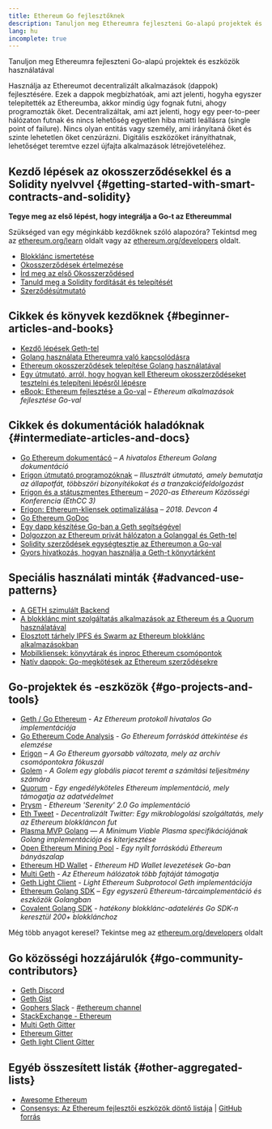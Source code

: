 ```yaml
---
title: Ethereum Go fejlesztőknek
description: Tanuljon meg Ethereumra fejleszteni Go-alapú projektek és eszközök használatával
lang: hu
incomplete: true
---
```


<FeaturedText>Tanuljon meg Ethereumra fejleszteni Go-alapú projektek és eszközök használatával</FeaturedText>

Használja az Ethereumot decentralizált alkalmazások (dappok) fejlesztésére. Ezek a dappok megbízhatóak, ami azt jelenti, hogyha egyszer telepítették az Ethereumba, akkor mindig úgy fognak futni, ahogy programozták őket. Decentralizáltak, ami azt jelenti, hogy egy peer-to-peer hálózaton futnak és nincs lehetőség egyetlen hiba miatti leállásra (single point of failure). Nincs olyan entitás vagy személy, ami irányítaná őket és szinte lehetetlen őket cenzúrázni. Digitális eszközöket irányíthatnak, lehetőséget teremtve ezzel újfajta alkalmazások létrejöveteléhez.

## Kezdő lépések az okosszerződésekkel és a Solidity nyelvvel {#getting-started-with-smart-contracts-and-solidity}

**Tegye meg az első lépést, hogy integrálja a Go-t az Ethereummal**

Szükséged van egy méginkább kezdőknek szóló alapozóra? Tekintsd meg az [ethereum.org/learn](/learn/) oldalt vagy az [ethereum.org/developers](/developers/) oldalt.

- [Blokklánc ismertetése](https://kauri.io/article/d55684513211466da7f8cc03987607d5/blockchain-explained)
- [Okosszerződések értelmezése](https://kauri.io/article/e4f66c6079e74a4a9b532148d3158188/ethereum-101-part-5-the-smart-contract)
- [Írd meg az első Okosszerződésed](https://kauri.io/article/124b7db1d0cf4f47b414f8b13c9d66e2/remix-ide-your-first-smart-contract)
- [Tanuld meg a Solidity fordítását és telepítését](https://kauri.io/article/973c5f54c4434bb1b0160cff8c695369/understanding-smart-contract-compilation-and-deployment)
- [Szerződésútmutató](https://github.com/ethereum/go-ethereum/wiki/Contract-Tutorial)

## Cikkek és könyvek kezdőknek {#beginner-articles-and-books}

- [Kezdő lépések Geth-tel](https://medium.com/@tzhenghao/getting-started-with-geth-c1a30b8d6458)
- [Golang használata Ethereumra való kapcsolódásra](https://www.youtube.com/watch?v=-7uChuO_VzM)
- [Ethereum okosszerződések telepítése Golang használatával](https://www.youtube.com/watch?v=pytGqQmDslE)
- [Egy útmutató, arról, hogy hogyan kell Ethereum okosszerződéseket tesztelni és telepíteni lépésről lépésre](https://hackernoon.com/a-step-by-step-guide-to-testing-and-deploying-ethereum-smart-contracts-in-go-9fc34b178d78)
- [eBook: Ethereum fejlesztése a Go-val](https://goethereumbook.org/) – _Ethereum alkalmazások fejlesztése Go-val_

## Cikkek és dokumentációk haladóknak {#intermediate-articles-and-docs}

- [Go Ethereum dokumentácó](https://geth.ethereum.org/docs/) – _A hivatalos Ethereum Golang dokumentáció_
- [Erigon útmutató programozóknak](https://github.com/ledgerwatch/erigon/blob/devel/docs/programmers_guide/guide.md) – _Illusztrált útmutató, amely bemutatja az állapotfát, többszöri bizonyítékokat és a tranzakciófeldolgozást_
- [Erigon és a státuszmentes Ethereum](https://youtu.be/3-Mn7OckSus?t=394) – _2020-as Ethereum Közösségi Konferencia (EthCC 3)_
- [Erigon: Ethereum-kliensek optimalizálása](https://www.youtube.com/watch?v=CSpc1vZQW2Q) – _2018. Devcon 4_
- [Go Ethereum GoDoc](https://godoc.org/github.com/ethereum/go-ethereum)
- [Egy dapp készítése Go-ban a Geth segítségével](https://kauri.io/#collections/A%20Hackathon%20Survival%20Guide/creating-a-dapp-in-go-with-geth/)
- [Dolgozzon az Ethereum privát hálózaton a Golanggal és Geth-tel](https://myhsts.org/tutorial-learn-how-to-work-with-ethereum-private-network-with-golang-with-geth.php)
- [Solidity szerződések egységtesztje az Ethereumon a Go-val](https://medium.com/coinmonks/unit-testing-solidity-contracts-on-ethereum-with-go-3cc924091281)
- [Gyors hivatkozás, hogyan használja a Geth-t könyvtárként](https://medium.com/coinmonks/web3-go-part-1-31c68c68e20e)

## Speciális használati minták {#advanced-use-patterns}

- [A GETH szimulált Backend](https://kauri.io/#collections/An%20ethereum%20test%20toolkit%20in%20Go/the-geth-simulated-backend/#_top)
- [A blokklánc mint szolgáltatás alkalmazások az Ethereum és a Quorum használatával](https://blockchain.dcwebmakers.com/blockchain-as-a-service-apps-using-ethereum-and-quorum.html)
- [Elosztott tárhely IPFS és Swarm az Ethereum blokklánc alkalmazásokban](https://blockchain.dcwebmakers.com/work-with-distributed-storage-ipfs-and-swarm-in-ethereum.html)
- [Mobilkliensek: könyvtárak és inproc Ethereum csomópontok](https://github.com/ethereum/go-ethereum/wiki/Mobile-Clients:-Libraries-and-Inproc-Ethereum-Nodes)
- [Natív dappok: Go-megkötések az Ethereum szerződésekre](https://github.com/ethereum/go-ethereum/wiki/Native-DApps:-Go-bindings-to-Ethereum-contracts)

## Go-projektek és -eszközök {#go-projects-and-tools}

- [Geth / Go Ethereum](https://github.com/ethereum/go-ethereum) - _Az Ethereum protokoll hivatalos Go implementációja_
- [Go Ethereum Code Analysis](https://github.com/ZtesoftCS/go-ethereum-code-analysis) - _Go Ethereum forráskód áttekintése és elemzése_
- [Erigon](https://github.com/ledgerwatch/erigon) – _A Go Ethereum gyorsabb változata, mely az archív csomópontokra fókuszál_
- [Golem](https://github.com/golemfactory/golem) - _A Golem egy globális piacot teremt a számítási teljesítmény számára_
- [Quorum](https://github.com/jpmorganchase/quorum) - _Egy engedélyköteles Ethereum implementáció, mely támogatja az adatvédelmet_
- [Prysm](https://github.com/prysmaticlabs/prysm) - _Ethereum 'Serenity' 2.0 Go implementáció_
- [Eth Tweet](https://github.com/yep/eth-tweet) - _Decentralizált Twitter: Egy mikroblogolási szolgáltatás, mely az Ethereum blokkláncon fut_
- [Plasma MVP Golang](https://github.com/kyokan/plasma) — _A Minimum Viable Plasma specifikációjának Golang implementációja és kiterjesztése_
- [Open Ethereum Mining Pool](https://github.com/sammy007/open-ethereum-pool) - _Egy nyílt forráskódú Ethereum bányászalap_
- [Ethereum HD Wallet](https://github.com/miguelmota/go-ethereum-hdwallet) - _Ethereum HD Wallet levezetések Go-ban_
- [Multi Geth](https://github.com/multi-geth/multi-geth) - _Az Ethereum hálózatok több fajtáját támogatja_
- [Geth Light Client](https://github.com/zsfelfoldi/go-ethereum/wiki/Geth-Light-Client) - _Light Ethereum Subprotocol Geth implementációja_
- [Ethereum Golang SDK](https://github.com/everFinance/goether) – _Egy egyszerű Ethereum-tárcaimplementáció és eszközök Golangban_
- [Covalent Golang SDK](https://github.com/covalenthq/covalent-api-sdk-go) - _hatékony blokklánc-adatelérés Go SDK-n keresztül 200+ blokklánchoz_

Még több anyagot keresel? Tekintse meg az [ethereum.org/developers](/developers/) oldalt

## Go közösségi hozzájárulók {#go-community-contributors}

- [Geth Discord](https://discordapp.com/invite/nthXNEv)
- [Geth Gist](https://gitter.im/ethereum/go-ethereum)
- [Gophers Slack](https://invite.slack.golangbridge.org/) - [#ethereum channel](https://gophers.slack.com/messages/C9HP1S9V2)
- [StackExchange - Ethereum](https://ethereum.stackexchange.com/)
- [Multi Geth Gitter](https://gitter.im/ethoxy/multi-geth)
- [Ethereum Gitter](https://gitter.im/ethereum/home)
- [Geth light Client Gitter](https://gitter.im/ethereum/light-client)

## Egyéb összesített listák {#other-aggregated-lists}

- [Awesome Ethereum](https://github.com/btomashvili/awesome-ethereum)
- [Consensys: Az Ethereum fejlesztői eszközök döntő listája](https://media.consensys.net/an-definitive-list-of-ethereum-developer-tools-2159ce865974) | [GitHub forrás](https://github.com/ConsenSys/ethereum-developer-tools-list)
